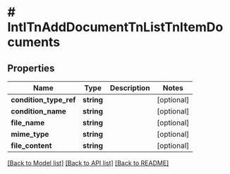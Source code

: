 # # IntlTnAddDocumentTnListTnItemDocuments

## Properties

Name | Type | Description | Notes
------------ | ------------- | ------------- | -------------
**condition_type_ref** | **string** |  | [optional]
**condition_name** | **string** |  | [optional]
**file_name** | **string** |  | [optional]
**mime_type** | **string** |  | [optional]
**file_content** | **string** |  | [optional]

[[Back to Model list]](../../README.md#models) [[Back to API list]](../../README.md#endpoints) [[Back to README]](../../README.md)
